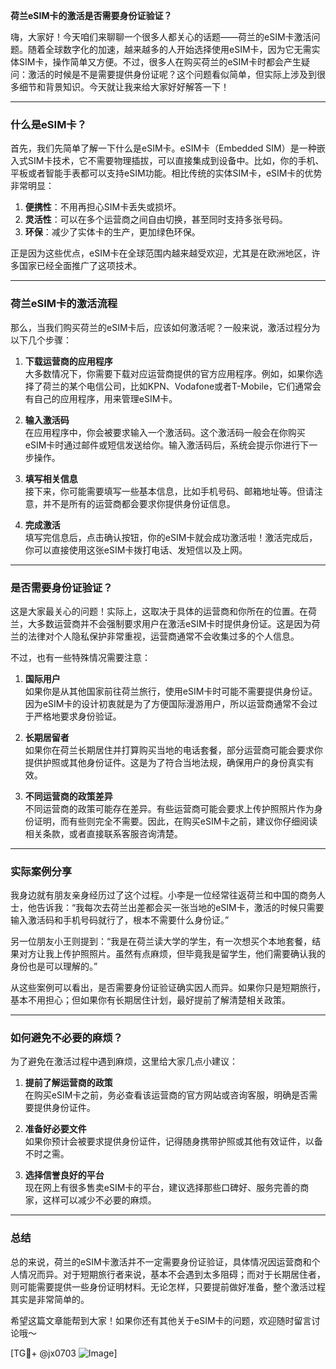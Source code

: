 **荷兰eSIM卡的激活是否需要身份证验证？**

嗨，大家好！今天咱们来聊聊一个很多人都关心的话题——荷兰的eSIM卡激活问题。随着全球数字化的加速，越来越多的人开始选择使用eSIM卡，因为它无需实体SIM卡，操作简单又方便。不过，很多人在购买荷兰的eSIM卡时都会产生疑问：激活的时候是不是需要提供身份证呢？这个问题看似简单，但实际上涉及到很多细节和背景知识。今天就让我来给大家好好解答一下！

---

### 什么是eSIM卡？

首先，我们先简单了解一下什么是eSIM卡。eSIM卡（Embedded SIM）是一种嵌入式SIM卡技术，它不需要物理插拔，可以直接集成到设备中。比如，你的手机、平板或者智能手表都可以支持eSIM功能。相比传统的实体SIM卡，eSIM卡的优势非常明显：

1. **便携性**：不用再担心SIM卡丢失或损坏。
2. **灵活性**：可以在多个运营商之间自由切换，甚至同时支持多张号码。
3. **环保**：减少了实体卡的生产，更加绿色环保。

正是因为这些优点，eSIM卡在全球范围内越来越受欢迎，尤其是在欧洲地区，许多国家已经全面推广了这项技术。

---

### 荷兰eSIM卡的激活流程

那么，当我们购买荷兰的eSIM卡后，应该如何激活呢？一般来说，激活过程分为以下几个步骤：

1. **下载运营商的应用程序**  
   大多数情况下，你需要下载对应运营商提供的官方应用程序。例如，如果你选择了荷兰的某个电信公司，比如KPN、Vodafone或者T-Mobile，它们通常会有自己的应用程序，用来管理eSIM卡。

2. **输入激活码**  
   在应用程序中，你会被要求输入一个激活码。这个激活码一般会在你购买eSIM卡时通过邮件或短信发送给你。输入激活码后，系统会提示你进行下一步操作。

3. **填写相关信息**  
   接下来，你可能需要填写一些基本信息，比如手机号码、邮箱地址等。但请注意，并不是所有的运营商都会要求你提供身份证信息。

4. **完成激活**  
   填写完信息后，点击确认按钮，你的eSIM卡就会成功激活啦！激活完成后，你可以直接使用这张eSIM卡拨打电话、发短信以及上网。

---

### 是否需要身份证验证？

这是大家最关心的问题！实际上，这取决于具体的运营商和你所在的位置。在荷兰，大多数运营商并不会强制要求用户在激活eSIM卡时提供身份证。这是因为荷兰的法律对个人隐私保护非常重视，运营商通常不会收集过多的个人信息。

不过，也有一些特殊情况需要注意：

1. **国际用户**  
   如果你是从其他国家前往荷兰旅行，使用eSIM卡时可能不需要提供身份证。因为eSIM卡的设计初衷就是为了方便国际漫游用户，所以运营商通常不会过于严格地要求身份验证。

2. **长期居留者**  
   如果你在荷兰长期居住并打算购买当地的电话套餐，部分运营商可能会要求你提供护照或其他身份证件。这是为了符合当地法规，确保用户的身份真实有效。

3. **不同运营商的政策差异**  
   不同运营商的政策可能存在差异。有些运营商可能会要求上传护照照片作为身份证明，而有些则完全不需要。因此，在购买eSIM卡之前，建议你仔细阅读相关条款，或者直接联系客服咨询清楚。

---

### 实际案例分享

我身边就有朋友亲身经历过了这个过程。小李是一位经常往返荷兰和中国的商务人士，他告诉我：“我每次去荷兰出差都会买一张当地的eSIM卡，激活的时候只需要输入激活码和手机号码就行了，根本不需要什么身份证。”

另一位朋友小王则提到：“我是在荷兰读大学的学生，有一次想买个本地套餐，结果对方让我上传护照照片。虽然有点麻烦，但毕竟我是留学生，他们需要确认我的身份也是可以理解的。”

从这些案例可以看出，是否需要身份证验证确实因人而异。如果你只是短期旅行，基本不用担心；但如果你有长期居住计划，最好提前了解清楚相关政策。

---

### 如何避免不必要的麻烦？

为了避免在激活过程中遇到麻烦，这里给大家几点小建议：

1. **提前了解运营商的政策**  
   在购买eSIM卡之前，务必查看该运营商的官方网站或咨询客服，明确是否需要提供身份证件。

2. **准备好必要文件**  
   如果你预计会被要求提供身份证件，记得随身携带护照或其他有效证件，以备不时之需。

3. **选择信誉良好的平台**  
   现在网上有很多售卖eSIM卡的平台，建议选择那些口碑好、服务完善的商家，这样可以减少不必要的麻烦。

---

### 总结

总的来说，荷兰的eSIM卡激活并不一定需要身份证验证，具体情况因运营商和个人情况而异。对于短期旅行者来说，基本不会遇到太多阻碍；而对于长期居住者，则可能需要提供一些身份证明材料。无论怎样，只要提前做好准备，整个激活过程其实是非常简单的。

希望这篇文章能帮到大家！如果你还有其他关于eSIM卡的问题，欢迎随时留言讨论哦～  

[TG💪+ @jx0703 ![Image](https://github.com/user-attachments/assets/dbca1d08-cadb-493c-b0ec-ad6f7a83f270)]